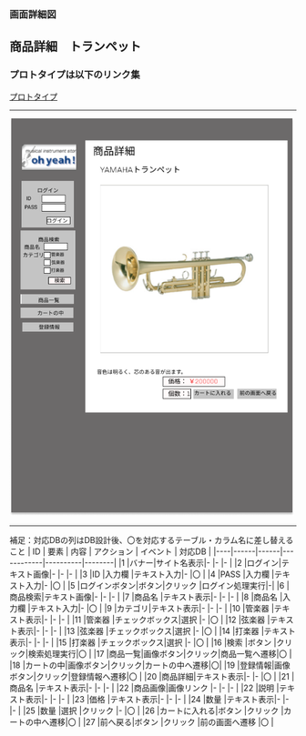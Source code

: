 ### 画面詳細図
## 商品詳細　トランペット
### プロトタイプは以下のリンク集
[プロトタイプ](https://www.figma.com/file/5TNn5hMKarPFLmWIexSNYm/Untitled?node-id=0%3A1)
*****
<img src="../../img/トランペット.png" width="500">

*****
補足：対応DBの列はDB設計後、〇を対応するテーブル・カラム名に差し替えること
| ID | 要素 | 内容 | アクション | イベント | 対応DB |
|----|------|------|------------|----------|--------|
|1   |バナー|サイト名表示|-      |-         |-       |
|2   |ログイン|テキスト画像|-    |-         |-       |
|3   |ID     |入力欄     |テキスト入力|-    |〇      |
|4   |PASS   |入力欄     |テキスト入力|-    |〇      |
|5   |ログインボタン|ボタン|クリック  |ログイン処理実行|-|
|6   |商品検索|テキスト画像|-  |-          |-        |
|7   |商品名  |テキスト表示|-  |-          |-        |
|8   |商品名  |入力欄      |テキスト入力|-   |〇     |
|9   |カテゴリ|テキスト表示|-  |-          |-        |
|10  |管楽器  |テキスト表示|-   |-         |-        |
|11  |管楽器  |チェックボックス|選択  |-    |〇      |
|12  |弦楽器  |テキスト表示|-     |-       |-        |
|13  |弦楽器  |チェックボックス|選択   |-    |〇     |
|14  |打楽器  |テキスト表示|-     |-       |-      |
|15  |打楽器  |チェックボックス|選択   |-  |〇      |
|16  |検索    |ボタン     |クリック|検索処理実行|〇   |
|17  |商品一覧|画像ボタン|クリック|商品一覧へ遷移|〇  |
|18  |カートの中|画像ボタン|クリック|カートの中へ遷移|〇|
|19  |登録情報|画像ボタン|クリック|登録情報へ遷移|〇  |
|20  |商品詳細|テキスト表示|-        |-       |〇    |
|21  |商品名    |テキスト表示|-        |-       |-     |
|22  |商品画像|画像リンク  |-        |-       |-  |
|22  |説明    |テキスト表示|-        |-       |-   |
|23  |価格    |テキスト表示|-        |-       |-   |
|24  |数量    |テキスト表示|-        |-       |-   |
|25  |数量    |選択        |クリック |-       |〇  |
|26  |カートに入れる|ボタン |クリック |カートの中へ遷移|〇 |
|27  |前へ戻る|ボタン       |クリック |前の画面へ遷移 |〇 |

